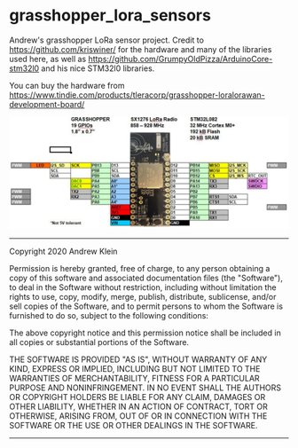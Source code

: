 # grasshopper_lora_sensors

Andrew's grasshopper LoRa sensor project. Credit to https://github.com/kriswiner/ for the hardware and many of the libraries used here, as well as https://github.com/GrumpyOldPizza/ArduinoCore-stm32l0 and his nice STM32l0 libraries.

You can buy the hardware from https://www.tindie.com/products/tleracorp/grasshopper-loralorawan-development-board/

![Grasshopper Lora Pinout](https://github.com/aklein24/grasshopper_lora_sensors/blob/master/grasshopper_pinout.jpg)

************************************
Copyright 2020 Andrew Klein

Permission is hereby granted, free of charge, to any person obtaining a copy of this software and associated documentation files (the "Software"), to deal in the Software without restriction, including without limitation the rights to use, copy, modify, merge, publish, distribute, sublicense, and/or sell copies of the Software, and to permit persons to whom the Software is furnished to do so, subject to the following conditions:

The above copyright notice and this permission notice shall be included in all copies or substantial portions of the Software.

THE SOFTWARE IS PROVIDED "AS IS", WITHOUT WARRANTY OF ANY KIND, EXPRESS OR IMPLIED, INCLUDING BUT NOT LIMITED TO THE WARRANTIES OF MERCHANTABILITY, FITNESS FOR A PARTICULAR PURPOSE AND NONINFRINGEMENT. IN NO EVENT SHALL THE AUTHORS OR COPYRIGHT HOLDERS BE LIABLE FOR ANY CLAIM, DAMAGES OR OTHER LIABILITY, WHETHER IN AN ACTION OF CONTRACT, TORT OR OTHERWISE, ARISING FROM, OUT OF OR IN CONNECTION WITH THE SOFTWARE OR THE USE OR OTHER DEALINGS IN THE SOFTWARE.
************************************
